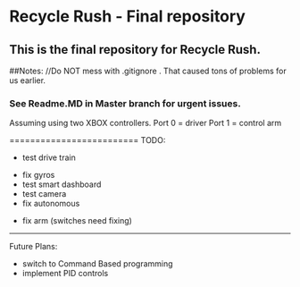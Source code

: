 # Recycle Rush - Final repository

## This is the final repository for Recycle Rush.

##Notes:
//Do NOT mess with .gitignore . That caused tons of problems for us earlier.

### See Readme.MD in Master branch for urgent issues.


Assuming using two XBOX controllers. 
Port 0 = driver
Port 1 = control arm

=========================
TODO:
* test drive train
- fix gyros
- test smart dashboard
- test camera
- fix autonomous
* fix arm (switches need fixing)

-------------
Future Plans:
* switch to Command Based programming
* implement PID controls
